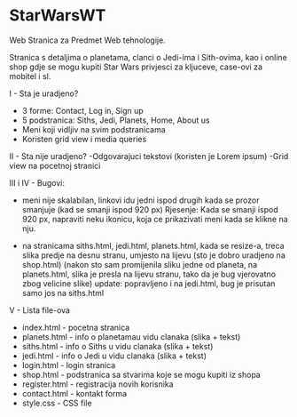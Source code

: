 # StarWarsWT
Web Stranica za Predmet Web tehnologije.


Stranica s detaljima o planetama, clanci o Jedi-ima i Sith-ovima, kao i online shop gdje se mogu kupiti Star Wars privjesci za kljuceve, case-ovi za mobitel i sl.

I - Sta je uradjeno?
- 3 forme: Contact, Log in, Sign up
- 5 podstranica: Siths, Jedi, Planets, Home, About us
- Meni koji vidljiv na svim podstranicama
- Koristen grid view i media queries

II - Sta nije uradjeno?
-Odgovarajuci tekstovi (koristen je Lorem ipsum)
-Grid view na pocetnoj stranici

III i IV - Bugovi:

- meni nije skalabilan, linkovi idu jedni ispod drugih kada se prozor smanjuje (kad se smanji ispod 920 px)
	Rjesenje: Kada se smanji ispod 920 px, napraviti neku ikonicu, koja ce prikazivati meni kada se klikne na nju.

- na stranicama siths.html, jedi.html, planets.html, kada se resize-a, treca slika predje na desnu stranu, umjesto na lijevu (sto je dobro uradjeno na shop.html)
(nakon sto sam promijenila sliku jedne od planeta, na planets.html, slika je presla na lijevu stranu, tako da je bug vjerovatno zbog velicine slike)
update: popravljeno i na jedi.html, bug je prisutan samo jos na siths.html

V - Lista file-ova

- index.html - pocetna stranica
- planets.html - info o planetamau vidu clanaka (slika + tekst) 
- siths.html - info o Siths u vidu clanaka (slika + tekst) 
- jedi.html - info o Jedi u vidu clanaka (slika + tekst) 
- login.html - login stranica 
- shop.html - podstranica sa stvarima koje se mogu kupiti iz shopa
- register.html - registracija novih korisnika
- contact.html - kontakt forma
- style.css - CSS file
